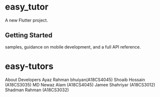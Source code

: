 # easy_tutor

A new Flutter project.

## Getting Started


samples, guidance on mobile development, and a full API reference.
# easy-tutors
About Developers
Ayaz Rahman bhuiyan(A18CS4045)
Shoaib Hossain (A18CS3035)
MD Newaz Alam (A18CS4045)
Jamee Shahriyar (A18CS3012)
Shadman Rahman (A18CS3032)


